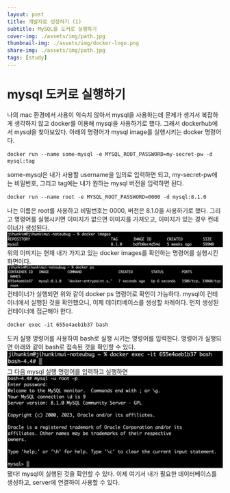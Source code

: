 ```yaml
---
layout: post
title: 개발자로 성장하기 (1)
subtitle: MySQL을 도커로 실행하기
cover-img: ./assets/img/path.jpg
thumbnail-img: ./assets/img/docker-logo.png
share-img: ./assets/img/path.jpg
tags: [study]
---
```


# mysql 도커로 실행하기

나의 mac 환경에서 사용이 익숙치 않아서 mysql을 사용하는데 문제가 생겨서 복잡하게 생각하지 않고 docker를 이용해 mysql을 사용하기로 했다.
그래서 dockerhub에서 mysql을 찾아보았다.
아래의 명령어가 mysql image를 실행시키는 docker 명령어다.
```docker
docker run --name some-mysql -e MYSQL_ROOT_PASSWORD=my-secret-pw -d mysql:tag
```
some-mysql은 내가 사용할 username을 임의로 입력하면 되고, my-secret-pw에는 비밀번호, 그리고 tag에는 내가 원하는 mysql 버전을 입력하면 된다.

```
docker run --name root -e MYSQL_ROOT_PASSWORD=0000 -d mysql:8.1.0
```
나는 이름은 root를 사용하고 비밀번호는 0000, 버전은 8.1.0을 사용하기로 했다. 
그리고 명령어를 실행시키면 이미지가 없으면 이미지를 가져오고, 이미지가 있는 경우 컨테이너가 생성된다.
![Crepe](/assets/img/2023_09_16/mysql_docker(1).png)
위의 이미지는 현재 내가 가지고 있는 docker images를 확인하는 명령어를 실행시킨 화면이다.
![Crepe](/assets/img/2023_09_16/mysql_docker(2).png)
컨테이너가 실행되면 위와 같이 docker ps 명령어로 확인이 가능하다.
mysql이 컨테이너에서 실행된 것을 확인했으니, 이제 데이터베이스를 생성할 차례이다.
먼저 생성된 컨테이너에 접근해야 한다.
```
docker exec -it 655e4aeb1b37 bash
```
도커 실행 명령어를 사용하여 bash로 실행 시키는 명령어를 입력한다. 명령어가 실행되면 아래와 같이 bash로 접속된 것을 확인할 수 있다.
![Crepe](/assets/img/2023_09_16/mysql_docker(3).png)
그 다음 mysql 실행 명령어를 입력하고 실행하면
![Crepe](/assets/img/2023_09_16/mysql_docker(4).png)
됐다! mysql이 실행된 것을 확인할 수 있다.
이제 여기서 내가 필요한 데이터베이스를 생성하고, server에 연결하여 사용할 수 있다.